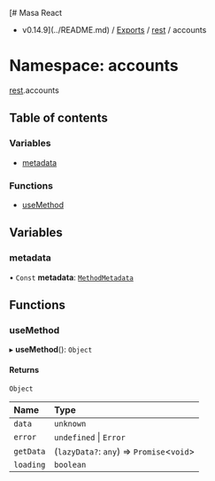 [# Masa React
 - v0.14.9](../README.md) / [Exports](../modules.md) / [rest](rest.md) / accounts

# Namespace: accounts

[rest](rest.md).accounts

## Table of contents

### Variables

- [metadata](rest.accounts.md#metadata)

### Functions

- [useMethod](rest.accounts.md#usemethod)

## Variables

### metadata

• `Const` **metadata**: [`MethodMetadata`](../interfaces/rest.MethodMetadata.md)

## Functions

### useMethod

▸ **useMethod**(): `Object`

#### Returns

`Object`

| Name | Type |
| :------ | :------ |
| `data` | `unknown` |
| `error` | `undefined` \| `Error` |
| `getData` | (`lazyData?`: `any`) => `Promise`<`void`\> |
| `loading` | `boolean` |
